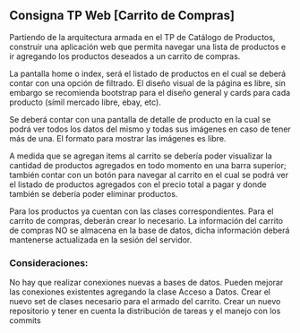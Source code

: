 ##  Consigna TP Web [Carrito de Compras]

Partiendo de la arquitectura armada en el TP de Catálogo de Productos, construir una aplicación web que permita navegar una lista de productos e ir agregando los productos deseados a un carrito de compras. 

La pantalla home o index, será el listado de productos en el cual se deberá contar con una opción de filtrado. El diseño visual de la página es libre, sin embargo se recomienda bootstrap para el diseño general y cards para cada producto (símil mercado libre, ebay, etc).

Se deberá contar con una pantalla de detalle de producto en la cual se podrá ver todos los datos del mismo y todas sus imágenes en caso de tener más de una. El formato para mostrar las imágenes es libre.

A medida que se agregan items al carrito se debería poder visualizar la cantidad de productos agregados en todo momento en una barra superior; también contar con un botón para navegar al carrito en el cual se podrá ver el listado de productos agregados con el precio total a pagar y donde también se debería poder eliminar productos.

Para los productos ya cuentan con las clases correspondientes. Para el carrito de compras, deberán crear lo necesario. La información del carrito de compras NO se almacena en la base de datos, dicha información deberá mantenerse actualizada en la sesión del servidor.


### Consideraciones:

No hay que realizar conexiones nuevas a bases de datos.
Pueden mejorar las conexiones existentes agregando la clase Acceso a Datos.
Crear el nuevo set de clases necesario para el armado del carrito.
Crear un nuevo repositorio y tener en cuenta la distribución de tareas y el manejo con los commits